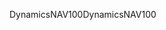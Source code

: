 <span data-ttu-id="be1f0-101">DynamicsNAV100</span><span class="sxs-lookup"><span data-stu-id="be1f0-101">DynamicsNAV100</span></span>